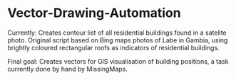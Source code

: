 # Vector-Drawing-Automation
Currently: Creates contour list of all residential buildings found in a satelite photo. Original script based on Bing maps photos of Labe in Gambia, using brightly coloured rectangular roofs as indicators of residential buildings.

Final goal: Creates vectors for GIS visualisation of building positions, a task currently done by hand by MissingMaps.
